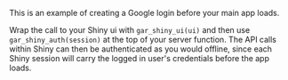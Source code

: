 This is an example of creating a Google login before your main app loads. 

Wrap the call to your Shiny ui with `gar_shiny_ui(ui)` and then use `gar_shiny_auth(session)` at the top of your server function.  The API calls within Shiny can then be authenticated as you would offline, since each Shiny session will carry the logged in user's credentials before the app loads.